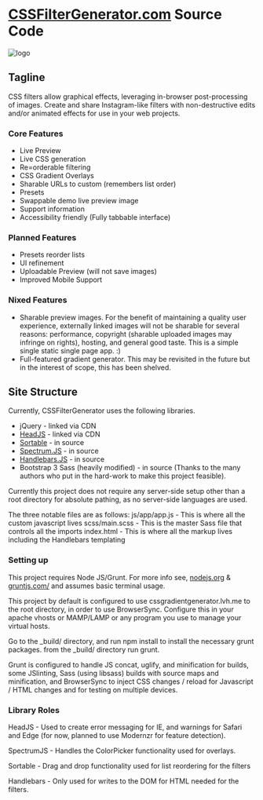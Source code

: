 # [CSSFilterGenerator.com](http://www.cssfiltergenerator.com/) Source Code

![logo](http://cssfiltergenerator.com/img/simple.png)

## Tagline
CSS filters allow graphical effects, leveraging in-browser post-processing of images. Create and share Instagram-like filters with non-destructive edits and/or animated effects for use in your web projects.

### Core Features
* Live Preview
* Live CSS generation
* Re=orderable filtering
* CSS Gradient Overlays
* Sharable URLs to custom (remembers list order)
* Presets
* Swappable demo live preview image
* Support information
* Accessibility friendly (Fully tabbable interface)

### Planned Features
* Presets reorder lists
* UI refinement
* Uploadable Preview (will not save images)
* Improved Mobile Support 

### Nixed Features
* Sharable preview images. For the benefit of maintaining a quality user experience, externally linked images will not be sharable for several reasons: performance, copyright (sharable uploaded images may infringe on rights), hosting, and general good taste. This is a simple single static single page app. :) 
* Full-featured gradient generator. This may be revisited in the future but in the interest of scope, this has been shelved.

## Site Structure

Currently, CSSFilterGenerator uses the following libraries. 
* jQuery - linked via CDN
* [HeadJS](http://headjs.com/) - linked via CDN
* [Sortable](https://github.com/RubaXa/Sortable) - in source
* [Spectrum.JS](https://bgrins.github.io/spectrum/) - in source
* [Handlebars.JS](http://handlebarsjs.com/) - in source
* Bootstrap 3 Sass (heavily modified) - in source
(Thanks to the many authors who put in the hard-work to make this project feasible).

Currently this project does not require any server-side setup other than a root directory for absolute pathing, as no server-side languages are used.

The three notable files are as follows:
js/app/app.js - This is where all the custom javascript lives
scss/main.scss - This is the master Sass file that controls all the imports 
index.html - This is where all the markup lives including the Handlebars templating

### Setting up

This project requires Node JS/Grunt. For more info see, [nodejs.org](https://nodejs.org/en/) & [gruntjs.com/](http://gruntjs.com/) and assumes basic terminal usage.

This project by default is configured to use cssgradientgenerator.lvh.me to the root directory, in order to use BrowserSync. Configure this in your apache vhosts or MAMP/LAMP or any program you use to manage your virtual hosts. 

Go to the _build/ directory, and run npm install to install the necessary grunt packages.
from the _build/ directory run grunt.

Grunt is configured to handle JS concat, uglify, and minification for builds, some JSlinting, Sass (using libsass) builds with source maps and minification, and BrowserSync to inject CSS changes / reload for Javascript / HTML changes and for testing on multiple devices.

### Library Roles
HeadJS - Used to create error messaging for IE, and warnings for Safari and Edge (for now, planned to use Modernzr for feature detection).

SpectrumJS - Handles the ColorPicker functionality used for overlays. 

Sortable - Drag and drop functionality used for list reordering for the filters

Handlebars - Only used for writes to the DOM for HTML needed for the filters.
